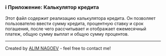 ### ℹ️ Приложение: Калькулятор кредита

Этот файл содержит реализацию калькулятора кредита.
Он позволяет пользователю ввести сумму кредита, процентную ставку и срок погашения,
после чего рассчитывает и отображает ежемесячный платеж, общую сумму выплат и общую сумму процентов.

-----
Created by [ALIM NAGOEV](https://github.com/nagoev-id) - feel free to contact me!

